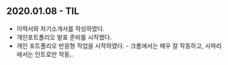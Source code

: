 ## 2020.01.08 - TIL

- 이력서와 자기소개서를 작성하였다.
- 개인포트폴리오 발표 준비를 시작했다.
- 개인 포트폴리오 반응형 작업을 시작하였다.  - 크롬에서는 매우 잘 작동하고, 사파리에서는 인트로만 작동..